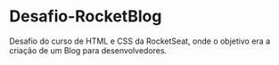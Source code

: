 # Desafio-RocketBlog
Desafio do curso de HTML e CSS da RocketSeat, onde o objetivo era a criação de um Blog para desenvolvedores.
